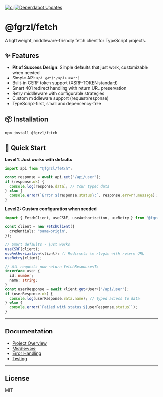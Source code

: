 [![ci](https://github.com/fgrzl/fetch/actions/workflows/ci.yml/badge.svg)](https://github.com/fgrzl/fetch/actions/workflows/ci.yml)
[![Dependabot Updates](https://github.com/fgrzl/fetch/actions/workflows/dependabot/dependabot-updates/badge.svg)](https://github.com/fgrzl/fetch/actions/workflows/dependabot/dependabot-updates)

# @fgrzl/fetch

A lightweight, middleware-friendly fetch client for TypeScript projects.

## ✨ Features

- **Pit of Success Design**: Simple defaults that just work, customizable when needed
- Simple API: `api.get('/api/user')`
- Built-in CSRF token support (XSRF-TOKEN standard)
- Smart 401 redirect handling with return URL preservation
- Retry middleware with configurable strategies
- Custom middleware support (request/response)
- TypeScript-first, small and dependency-free

## 📦 Installation

```bash
npm install @fgrzl/fetch
```

## 🚀 Quick Start

**Level 1: Just works with defaults**

```ts
import api from "@fgrzl/fetch";

const response = await api.get("/api/user");
if (response.ok) {
  console.log(response.data); // Your typed data
} else {
  console.error(`Error ${response.status}:`, response.error?.message);
}
```

**Level 2: Custom configuration when needed**

```ts
import { FetchClient, useCSRF, useAuthorization, useRetry } from "@fgrzl/fetch";

const client = new FetchClient({
  credentials: "same-origin",
});

// Smart defaults - just works
useCSRF(client);
useAuthorization(client); // Redirects to /login with return URL
useRetry(client);

// All requests now return FetchResponse<T>
interface User {
  id: number;
  name: string;
}
const userResponse = await client.get<User>("/api/user");
if (userResponse.ok) {
  console.log(userResponse.data.name); // Typed access to data
} else {
  console.error(`Failed with status ${userResponse.status}`);
}
```

---

## Documentation

- [Project Overview](docs/overview.md)
- [Middleware](docs/middleware.md)
- [Error Handling](docs/errors.md)
- [Testing](docs/testing.md)

---

## License

MIT
